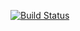 [![Build Status](https://travis-ci.org/fontdirectory/butchermancaps.svg?branch=master)](https://travis-ci.org/fontdirectory/butchermancaps)

